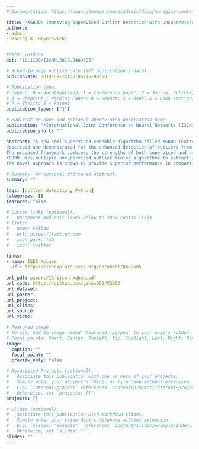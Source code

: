```yaml
---
# Documentation: https://sourcethemes.com/academic/docs/managing-content/

title: "XGBOD: Improving Supervised Outlier Detection with Unsupervised Representation Learning"
authors: 
- admin
- Maciej K. Hryniewicki


#date: 2018-09
doi: "10.1109/IJCNN.2018.8489605"

# Schedule page publish date (NOT publication's date).
publishDate: 2018-09-22T08:05:15+08:00

# Publication type.
# Legend: 0 = Uncategorized; 1 = Conference paper; 2 = Journal article;
# 3 = Preprint / Working Paper; 4 = Report; 5 = Book; 6 = Book section;
# 7 = Thesis; 8 = Patent
publication_types: ["1"]

# Publication name and optional abbreviated publication name.
publication: "*International Joint Conference on Neural Networks (IJCNN)*"
publication_short: ""

abstract: "A new semi-supervised ensemble algorithm called XGBOD (Extreme Gradient Boosting Outlier Detection) is proposed, 
described and demonstrated for the enhanced detection of outliers from normal observations in various practical datasets. 
The proposed framework combines the strengths of both supervised and unsupervised machine learning methods by creating a hybrid approach that exploits each of their individual performance capabilities in outlier detection. 
XGBOD uses multiple unsupervised outlier mining algorithms to extract useful representations from the underlying data that augment the predictive capabilities of an embedded supervised classifier on an improved feature space. 
The novel approach is shown to provide superior performance in comparison to competing individual detectors, the full ensemble and two existing representation learning based algorithms across seven outlier datasets."

# Summary. An optional shortened abstract.
summary: ""

tags: [outlier detection, Python]
categories: []
featured: false

# Custom links (optional).
#   Uncomment and edit lines below to show custom links.
# links:
# - name: Follow
#   url: https://twitter.com
#   icon_pack: fab
#   icon: twitter

links:
- name: IEEE Xplore
  url: https://ieeexplore.ieee.org/document/8489605
  
url_pdf: papers/18-ijcnn-xgbod.pdf
url_code: https://github.com/yzhao062/XGBOD
url_dataset:
url_poster:
url_project: 
url_slides:
url_source: 
url_video:

# Featured image
# To use, add an image named `featured.jpg/png` to your page's folder. 
# Focal points: Smart, Center, TopLeft, Top, TopRight, Left, Right, BottomLeft, Bottom, BottomRight.
image:
  caption: ""
  focal_point: ""
  preview_only: false

# Associated Projects (optional).
#   Associate this publication with one or more of your projects.
#   Simply enter your project's folder or file name without extension.
#   E.g. `internal-project` references `content/project/internal-project/index.md`.
#   Otherwise, set `projects: []`.
projects: []

# Slides (optional).
#   Associate this publication with Markdown slides.
#   Simply enter your slide deck's filename without extension.
#   E.g. `slides: "example"` references `content/slides/example/index.md`.
#   Otherwise, set `slides: ""`.
slides: ""
---
```

